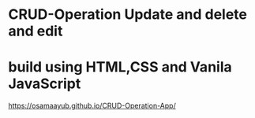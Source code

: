 # CRUD-Operation Update and delete and edit
# build using HTML,CSS and Vanila JavaScript
https://osamaayub.github.io/CRUD-Operation-App/
